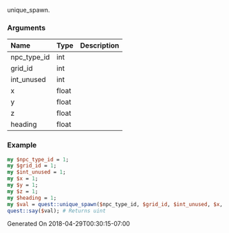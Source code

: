unique_spawn.
### Arguments
**Name**|**Type**|**Description**
:---|:---|:---
npc_type_id|int|
grid_id|int|
int_unused|int|
x|float|
y|float|
z|float|
heading|float|

### Example

```perl
my $npc_type_id = 1;
my $grid_id = 1;
my $int_unused = 1;
my $x = 1;
my $y = 1;
my $z = 1;
my $heading = 1;
my $val = quest::unique_spawn($npc_type_id, $grid_id, $int_unused, $x, $y, $z, $heading);
quest::say($val); # Returns uint
```


Generated On 2018-04-29T00:30:15-07:00